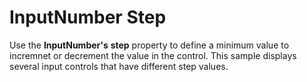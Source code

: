 InputNumber Step
================

Use the **InputNumber's** **step** property to define a minimum value to incremnet or decrement the value in the control. This sample displays several input controls that have different step values.